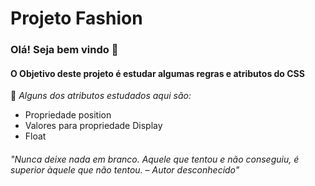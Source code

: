 # Projeto Fashion

### Olá! Seja bem vindo 👋

#### O Objetivo deste projeto é estudar algumas regras e atributos do CSS

📌 *Alguns dos atributos estudados aqui são:*

- Propriedade position
- Valores para propriedade Display
- Float



###### *"Nunca deixe nada em branco. Aquele que tentou e não conseguiu, é superior àquele que não tentou. – Autor desconhecido"*

